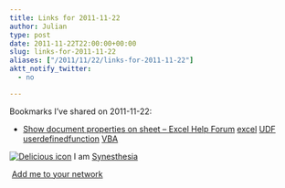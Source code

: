 ```yaml
---
title: Links for 2011-11-22
author: Julian
type: post
date: 2011-11-22T22:00:00+00:00
slug: links-for-2011-11-22 
aliases: ["/2011/11/22/links-for-2011-11-22"]
aktt_notify_twitter:
  - no

---
```

Bookmarks I&#8217;ve shared on 2011-11-22:

  * [Show document properties on sheet &#8211; Excel Help Forum][1] 
    [excel][2] [UDF][3] [userdefinedfunction][4] [VBA][5] </li> </ul> 
    
    <p class="deliciouslink">
      <a href="https://del.icio.us/synesthesia" title="See all my bookmarks on del.icio.us"><img src="https://www.synesthesia.co.uk/images/deliciousicon.jpg" alt="Delicious icon" /></a>&nbsp;I am <a href="https://del.icio.us/synesthesia" title="See all my bookmarks on del.icio.us">Synesthesia</a>
    </p>
    
    <p class="deliciouslink">
      <a href="https://del.icio.us/network?add=synesthesia" title="Add me to your del.icio.us network"><img src="https://www.synesthesia.co.uk/images/add.gif" alt="" /></a>&nbsp;<a href="https://del.icio.us/network?add=synesthesia" title="Add me to your del.icio.us network">Add me to your network</a>
    </p>

 [1]: https://www.excelforum.com/excel-general/707611-show-document-properties-on-sheet.html
 [2]: https://www.delicious.com/synesthesia/excel
 [3]: https://www.delicious.com/synesthesia/UDF
 [4]: https://www.delicious.com/synesthesia/userdefinedfunction
 [5]: https://www.delicious.com/synesthesia/VBA